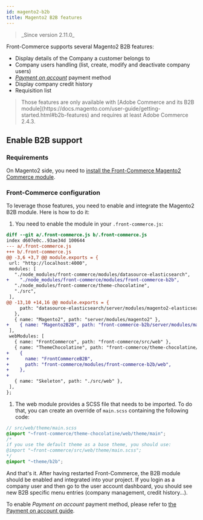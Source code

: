 ```yaml
---
id: magento2-b2b
title: Magento2 B2B features
---
```


<blockquote class="feature--new">
_Since version 2.11.0_
</blockquote>

Front-Commerce supports several Magento2 B2B features:

* Display details of the Company a customer belongs to
* Company users handling (list, create, modify and deactivate company users)
* [_Payment on account_](/docs/advanced/payments/payment-on-account.html) payment method
* Display company credit history
* Requisition list

<blockquote class="info">
Those features are only available with [Adobe Commerce and its B2B module](https://docs.magento.com/user-guide/getting-started.html#b2b-features) and requires at least Adobe Commerce 2.4.3.
</blockquote>

## Enable B2B support

### Requirements

On Magento2 side, you need to [install the Front-Commerce Magento2 Commerce module](/docs/magento2/commerce.html#Magento2-Commerce-module-installation).

### Front-Commerce configuration

To leverage those features, you need to enable and integrate the Magento2 B2B module. Here is how to do it:

1. You need to enable the module in your `.front-commerce.js`:
  ```diff
diff --git a/.front-commerce.js b/.front-commerce.js
index d607e0c..93ae34d 100644
--- a/.front-commerce.js
+++ b/.front-commerce.js
@@ -3,6 +3,7 @@ module.exports = {
   url: "http://localhost:4000",
   modules: [
     "./node_modules/front-commerce/modules/datasource-elasticsearch",
+    "./node_modules/front-commerce/modules/front-commerce-b2b",
     "./node_modules/front-commerce/theme-chocolatine",
     "./src",
   ],
@@ -13,10 +14,16 @@ module.exports = {
       path: "datasource-elasticsearch/server/modules/magento2-elasticsearch",
     },
     { name: "Magento2", path: "server/modules/magento2" },
+    { name: "Magento2B2B", path: "front-commerce-b2b/server/modules/magento2" },
   ],
   webModules: [
     { name: "FrontCommerce", path: "front-commerce/src/web" },
     { name: "ThemeChocolatine", path: "front-commerce/theme-chocolatine/web" },
+    {
+      name: "FrontCommerceB2B",
+      path: "front-commerce/modules/front-commerce-b2b/web",
+    },
+
     { name: "Skeleton", path: "./src/web" },
   ],
 };
  ```
1. The web module provides a SCSS file that needs to be imported. To do that, you can create an override of `main.scss` containing the following code:
  ```scss
// src/web/theme/main.scss
@import "~front-commerce/theme-chocolatine/web/theme/main";
/*
if you use the default theme as a base theme, you should use:
@import "~front-commerce/src/web/theme/main.scss";
*/
@import "~theme/b2b";
  ```

And that's it. After having restarted Front-Commerce, the B2B module should be enabled and integrated into your project. If you login as a company user and then go to the user account dashboard, you should see new B2B specific menu entries (company management, credit history…).

To enable _Payment on account_ payment method, please refer to [the Payment on account guide](/docs/advanced/payments/payment-on-account.html).
